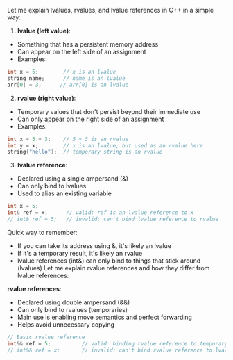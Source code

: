 Let me explain lvalues, rvalues, and lvalue references in C++ in a simple way:

1. **lvalue (left value)**:
- Something that has a persistent memory address
- Can appear on the left side of an assignment
- Examples:
```cpp
int x = 5;        // x is an lvalue
string name;      // name is an lvalue
arr[0] = 3;      // arr[0] is an lvalue
```

2. **rvalue (right value)**:
- Temporary values that don't persist beyond their immediate use
- Can only appear on the right side of an assignment
- Examples:
```cpp
int x = 5 + 3;    // 5 + 3 is an rvalue
int y = x;        // x is an lvalue, but used as an rvalue here
string("hello");  // temporary string is an rvalue
```

3. **lvalue reference**:
- Declared using a single ampersand (&)
- Can only bind to lvalues
- Used to alias an existing variable
```cpp
int x = 5;
int& ref = x;      // valid: ref is an lvalue reference to x
// int& ref = 5;   // invalid: can't bind lvalue reference to rvalue
```

Quick way to remember:
- If you can take its address using &, it's likely an lvalue
- If it's a temporary result, it's likely an rvalue
- lvalue references (int&) can only bind to things that stick around (lvalues)
Let me explain rvalue references and how they differ from lvalue references:

**rvalue references**:
- Declared using double ampersand (&&)
- Can only bind to rvalues (temporaries)
- Main use is enabling move semantics and perfect forwarding
- Helps avoid unnecessary copying
```cpp
// Basic rvalue reference
int&& ref = 5;          // valid: binding rvalue reference to temporary
// int&& ref = x;       // invalid: can't bind rvalue reference to lvalue
```